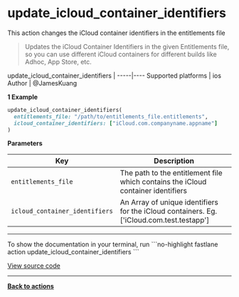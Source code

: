 # update_icloud_container_identifiers


This action changes the iCloud container identifiers in the entitlements file




> Updates the iCloud Container Identifiers in the given Entitlements file, so you can use different iCloud containers for different builds like Adhoc, App Store, etc.


update_icloud_container_identifiers |
-----|----
Supported platforms | ios
Author | @JamesKuang



**1 Example**

```ruby
update_icloud_container_identifiers(
  entitlements_file: "/path/to/entitlements_file.entitlements",
  icloud_container_identifiers: ["iCloud.com.companyname.appname"]
)
```





**Parameters**

Key | Description
----|------------
  `entitlements_file` | The path to the entitlement file which contains the iCloud container identifiers
  `icloud_container_identifiers` | An Array of unique identifiers for the iCloud containers. Eg. ['iCloud.com.test.testapp']




<hr />
To show the documentation in your terminal, run
```no-highlight
fastlane action update_icloud_container_identifiers
```

<a href="https://github.com/fastlane/fastlane/blob/master/fastlane/lib/fastlane/actions/update_icloud_container_identifiers.rb" target="_blank">View source code</a>

<hr />

<a href="/actions"><b>Back to actions</b></a>
